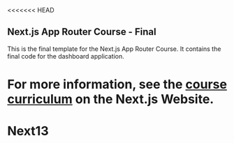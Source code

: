 <<<<<<< HEAD

## Next.js App Router Course - Final

This is the final template for the Next.js App Router Course. It contains the final code for the dashboard application.

# For more information, see the [course curriculum](https://nextjs.org/learn) on the Next.js Website.

# Next13

